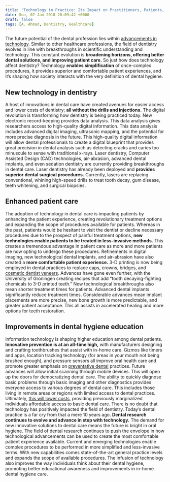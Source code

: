 ```yaml
---
title: 'Technology in Practice: Its Impact on Practitioners, Patients, and Dental Hygiene Education'
date: Sun, 07 Jan 2018 20:09:42 +0000
draft: false
tags: [A. Ahmad, Dentistry, Healthcare]
---
```


The future potential of the dental profession lies within [advancements in technology](https://www.webmd.com/oral-health/advances-in-dental-care-whats-new-at-the-dentist#1). Similar to other healthcare professions, the field of dentistry evolves in line with breakthroughs in scientific understanding and technology. This constant evolution is **broadening horizons, offering better dental solutions, and improving patient care.** So just how does technology affect dentistry? Technology **enables simplification** of once-complex procedures, it provides superior and comfortable patient experiences, and it’s shaping how society interacts with the very definition of dental hygiene.

New technology in dentistry
---------------------------

A host of innovations in dental care have created avenues for easier access and lower costs of dentistry; **all without the drills and injections.** The digital revolution is transforming how dentistry is being practiced today. New electronic record-keeping provides data analysis. This data analysis gives researchers access to high-quality digital information. This data analysis includes advanced digital imaging, ultrasonic mapping, and the potential for more precise diagnosis in the future. This high-quality digital information will allow dental professionals to create a digital blueprint that provides great precision in dental analysis such as detecting cracks and caries too minuscule to sense with traditional x-rays. Laser dentistry, Computer Assisted Design (CAD) technologies, air-abrasion, advanced dental implants, and even sedation dentistry are currently providing breakthroughs in dental care. Laser dentistry has already been deployed and **provides superior dental surgical procedures.** Currently, lasers are replacing conventional, whining high-speed drills to treat tooth decay, gum disease, teeth whitening, and surgical biopsies.

Enhanced patient care
---------------------

The adoption of technology in dental care is impacting patients by enhancing the patient experience, creating revolutionary treatment options and expanding the scope of procedures available for patients. Whereas in the past, patients would be hesitant to visit the dentist or decline necessary procedures due to the prospect of painful treatment options, **new technologies enable patients to be treated in less-invasive methods.** This creates a tremendous advantage in patient care as more and more patients are now opting to undergo these procedures. Refinements in digital imaging, new technological dental implants, and air-abrasion have also created a **more comfortable patient experience.** 3-D printing is now being employed in dental practices to replace caps, crowns, bridges, and [cosmetic dentist veneers](http://www.apple-dental.com.au/dental-services-brisbane/cosmetic-dentistry). Advances have gone even further, with the University of Groningen creating recipes that add “tooth decaying-fighting chemicals to 3-D printed teeth.” New technological breakthroughs also mean shorter treatment times for patients. Advanced dental implants significantly reduce treatment times. Considerable advances mean implant placements are more precise, new bone growth is more predictable, and greater patient acceptance. This all assists in accelerated healing and more options for teeth restoration.

Improvements in dental hygiene education
----------------------------------------

Information technology is shaping higher education among dental patients. **Innovative prevention is at an all-time high,** with manufacturers designing and crafting toothbrushes that assist with in-home care. Gizmos like timers and apps, location tracking technology (for areas in your mouth not being brushed enough), and pressure sensors all improve oral health care and promote greater emphasis on [preventative dental](http://www.apple-dental.com.au/dental-services-brisbane/preventative-dentistry) practices. Future advances will allow initial scanning through mobile devices. This will open up the doors for democratizing dental care. The ability to quickly diagnose basic problems through basic imaging and other diagnostics provides everyone access to various degrees of dental care. This includes those living in remote areas or regions with limited access to dental practices. Ultimately, [this will lower costs](http://www.dentaleconomics.com/articles/print/volume-107/issue-8/science-tech/price-quality-and-volume.html), providing previously marginalized individuals affordable access to basic dental care. There is no doubt that technology has positively impacted the field of dentistry. Today’s dental practice is a far cry from that a mere 10 years ago. **Dental research continues to evolve and advance in step with technology.** The demand for new innovative solutions to dental care means the future is bright in oral hygiene. The field of dental research continues to push the envelope in how technological advancements can be used to create the most comfortable patient experience available. Current and emerging technologies enable complex procedures to be performed in more simplified and less-invasive terms. With new capabilities comes state-of-the-art general practice levels and expands the scope of available procedures. The infusion of technology also improves the way individuals think about their dental hygiene, promoting better educational awareness and improvements in in-home dental hygiene care.